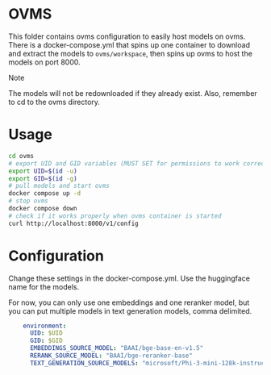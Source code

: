 # OVMS
This folder contains ovms configuration to easily host models on ovms. There is a docker-compose.yml that spins up one container to download and extract the models to `ovms/workspace`, then spins up ovms to host the models on port 8000.

> [!NOTE]
> The models will not be redownloaded if they already exist. Also, remember to cd to the ovms directory.

# Usage
```bash
cd ovms
# export UID and GID variables (MUST SET for permissions to work correctly)
export UID=$(id -u)
export GID=$(id -g)
# pull models and start ovms
docker compose up -d
# stop ovms
docker compose down
# check if it works properly when ovms container is started
curl http://localhost:8000/v1/config
```

# Configuration
Change these settings in the docker-compose.yml. Use the huggingface name for the models.

For now, you can only use one embeddings and one reranker model, but you can put multiple models in text generation models, comma delimited.
```yaml
    environment:
      UID: $UID
      GID: $GID
      EMBEDDINGS_SOURCE_MODEL: "BAAI/bge-base-en-v1.5"
      RERANK_SOURCE_MODEL: "BAAI/bge-reranker-base"
      TEXT_GENERATION_SOURCE_MODELS: "microsoft/Phi-3-mini-128k-instruct,TinyLlama/TinyLlama-1.1B-Chat-v1.0"
```